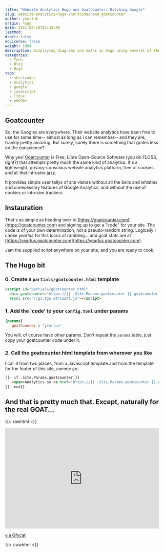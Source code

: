 ```yaml
---
title: "Website Analytics Hugo and Goatcounter: Ditching Google"
slug: website-analytics-hugo-shortcodes-and-goatcounter
author: yearluk
origin: hugo
date: 2021-09-18T05:43:09
lastMod:
draft: false
noLicense: false
weight: 1001
description: Displaying diagrams and maths in Hugo using several of the many javascript libraries that are available. flowchart.js mermaid.js js-sequence
categories:
  - Tech
  - Blog
  - Hugo
tags:
  - shortcodes 
  - analytics
  - google
  - javascript
  - linux
  - webdev
---
```

 
 ## Goatcounter

So, the Googles are everywhere. Their website analytics have been free to use for some time-- almost as long as I can remember-- and they are, frankly pretty amazing. But surely, surely there is something that grates less on the conscience?

Why yes! [Goatcounter](https://countcounter.com) is Free, Libre Open-Source Software (you do FLOSS, right?) that attempts pretty much the same kind of analytics. It's a lightweight, privacy-conscious website analytics platform, free of cookies and all that intrusive jazz.

It provides simple user tallys of site vistors without all the bells and whistles and unnecessary features of Google Analytics, and without the use of cookies or intrusive trackers.

## Instauration 

That's as simple as heading over to [https://goatcounter.com](https://goatcounter.com) and signing up to get a "code" for your site. The code is of your own determination, not a pseudo-random string. Logically I chose *yearlus* for this locus of rambling... and goat stats are at [https://yearlus.goatcounter.com](https://yearlus.goatcounter.com).

Jam the supplied script anywhere on your site, and you are ready to cook.


## The Hugo bit

### 0. Create a `partials/goatcounter.html` template

```html
<script id="partials/goatcounter.html" 
  data-goatcounter="https://{{ .Site.Params.goatcounter }}.goatcounter.com/count"
  async src="//gc.zgo.at/count.js"></script>
```

### 1. Add the 'code' to your `config.toml` under params

```toml
[params]
   goatCounter = "yearlus"
```

You will, of course have other params. Don't repeat the `params` table, just copy your goatcounter code under it.

### 2. Call the goatcounter.html template from wherever you like

I call it from two places, from a Javascript template and from the template for the footer of this site, *comme ça*: 

```html
{{- if .Site.Params.goatcounter }}
   <span>Analytics by <a href="https://{{ .Site.Params.goatcounter }}.goatcounter.com">Goatcounter</a>
{{- end}}
```

## And that is pretty much that. Except, naturally for the real GOAT...

{{< rawhtml >}}
<div style='position:relative; padding-bottom:calc(56.25% + 44px)'><iframe src='https://gfycat.com/ifr/RecklessHideousBaiji' frameborder='0' scrolling='no' width='100%' height='100%' style='position:absolute;top:0;left:0;' allowfullscreen></iframe></div><p> <a href="https://gfycat.com/recklesshideousbaiji">via Gfycat</a></p>
{{< /rawhtml >}}